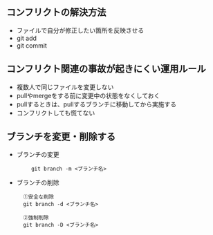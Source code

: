 ## コンフリクトの解決方法
- ファイルで自分が修正したい箇所を反映させる
- git add
- git commit

## コンフリクト関連の事故が起きにくい運用ルール

- 複数人で同じファイルを変更しない
- pullやmergeをする前に変更中の状態をなくしておく
- pullするときは、pullするブランチに移動してから実施する
- コンフリクトしても慌てない

## ブランチを変更・削除する

- ブランチの変更

         　git branch -m <ブランチ名>
  
- ブランチの削除

        ①安全な削除
        git branch -d <ブランチ名>
      
        ②強制削除
        git branch -D <ブランチ名>

